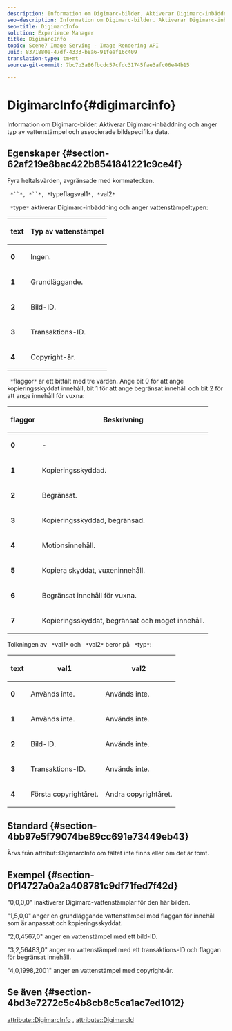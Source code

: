 ```yaml
---
description: Information om Digimarc-bilder. Aktiverar Digimarc-inbäddning och anger typ av vattenstämpel och associerade bildspecifika data.
seo-description: Information om Digimarc-bilder. Aktiverar Digimarc-inbäddning och anger typ av vattenstämpel och associerade bildspecifika data.
seo-title: DigimarcInfo
solution: Experience Manager
title: DigimarcInfo
topic: Scene7 Image Serving - Image Rendering API
uuid: 8371880e-47df-4333-b8a6-91feaf16c409
translation-type: tm+mt
source-git-commit: 7bc7b3a86fbcdc57cfdc31745fae3afc06e44b15

---
```



# DigimarcInfo{#digimarcinfo}

Information om Digimarc-bilder. Aktiverar Digimarc-inbäddning och anger typ av vattenstämpel och associerade bildspecifika data.

## Egenskaper {#section-62af219e8bac422b8541841221c9ce4f}

Fyra heltalsvärden, avgränsade med kommatecken.

` *``*, *``*, *`typeflagsval1`*, *`val2`*`

` *`type`*` aktiverar Digimarc-inbäddning och anger vattenstämpeltypen:

<table id="table_3648951F14D94C5BAD097CFB783F1EE7"> 
 <thead> 
  <tr> 
   <th class="entry"> <p><span class="codeph"> <span class="varname"> text</span></span> </p> </th> 
   <th class="entry"> <p><b>Typ av vattenstämpel</b> </p> </th> 
  </tr> 
 </thead>
 <tbody> 
  <tr> 
   <td> <p><b>0</b> </p> </td> 
   <td> <p>Ingen. </p> </td> 
  </tr> 
  <tr> 
   <td> <p><b>1</b> </p> </td> 
   <td> <p>Grundläggande. </p> </td> 
  </tr> 
  <tr> 
   <td> <p><b>2</b> </p> </td> 
   <td> <p>Bild-ID. </p> </td> 
  </tr> 
  <tr> 
   <td> <p><b>3</b> </p> </td> 
   <td> <p>Transaktions-ID. </p> </td> 
  </tr> 
  <tr> 
   <td> <p><b>4</b> </p> </td> 
   <td> <p>Copyright-år. </p> </td> 
  </tr> 
 </tbody> 
</table>

` *`flaggor`*` är ett bitfält med tre värden. Ange bit 0 för att ange kopieringsskyddat innehåll, bit 1 för att ange begränsat innehåll och bit 2 för att ange innehåll för vuxna:

<table id="table_00F218515FBE484F9D05CBAF14F9D045"> 
 <thead> 
  <tr> 
   <th class="entry"> <p><span class="codeph"> <span class="varname"> flaggor</span></span> </p> </th> 
   <th class="entry"> <p><b>Beskrivning</b> </p> </th> 
  </tr> 
 </thead>
 <tbody> 
  <tr> 
   <td> <p><b>0</b> </p> </td> 
   <td> <p>- </p> </td> 
  </tr> 
  <tr> 
   <td> <p><b>1</b> </p> </td> 
   <td> <p>Kopieringsskyddad. </p> </td> 
  </tr> 
  <tr> 
   <td> <p><b>2</b> </p> </td> 
   <td> <p>Begränsat. </p> </td> 
  </tr> 
  <tr> 
   <td> <p><b>3</b> </p> </td> 
   <td> <p>Kopieringsskyddad, begränsad. </p> </td> 
  </tr> 
  <tr> 
   <td> <p><b>4</b> </p> </td> 
   <td> <p>Motionsinnehåll. </p> </td> 
  </tr> 
  <tr> 
   <td> <p><b>5</b> </p> </td> 
   <td> <p>Kopiera skyddat, vuxeninnehåll. </p> </td> 
  </tr> 
  <tr> 
   <td> <p><b>6</b> </p> </td> 
   <td> <p>Begränsat innehåll för vuxna. </p> </td> 
  </tr> 
  <tr> 
   <td> <p><b>7</b> </p> </td> 
   <td> <p>Kopieringsskyddat, begränsat och moget innehåll. </p> </td> 
  </tr> 
 </tbody> 
</table>

Tolkningen av ` *`val1`*` och ` *`val2`*` beror på ` *`typ`*`:

<table id="table_6B29F76BC1974C12AB7124BF84B29EC2"> 
 <thead> 
  <tr> 
   <th class="entry"> <p><span class="codeph"> <span class="varname"> text</span></span> </p> </th> 
   <th class="entry"> <p><span class="codeph"> <span class="varname"> val1 </span></span> </p> </th> 
   <th class="entry"> <p><span class="codeph"> <span class="varname"> val2 </span></span> </p> </th> 
  </tr> 
 </thead>
 <tbody> 
  <tr> 
   <td> <p><b>0</b> </p> </td> 
   <td> <p>Används inte. </p> </td> 
   <td> <p>Används inte. </p> </td> 
  </tr> 
  <tr> 
   <td> <p><b>1</b> </p> </td> 
   <td> <p>Används inte. </p> </td> 
   <td> <p>Används inte. </p> </td> 
  </tr> 
  <tr> 
   <td> <p><b>2</b> </p> </td> 
   <td> <p>Bild-ID. </p> </td> 
   <td> <p>Används inte. </p> </td> 
  </tr> 
  <tr> 
   <td> <p><b>3</b> </p> </td> 
   <td> <p>Transaktions-ID. </p> </td> 
   <td> <p>Används inte. </p> </td> 
  </tr> 
  <tr> 
   <td> <p><b>4</b> </p> </td> 
   <td> <p>Första copyrightåret. </p> </td> 
   <td> <p>Andra copyrightåret. </p> </td> 
  </tr> 
 </tbody> 
</table>

## Standard {#section-4bb97e5f79074be89cc691e73449eb43}

Ärvs från attribut::DigimarcInfo om fältet inte finns eller om det är tomt.

## Exempel {#section-0f14727a0a2a408781c9df71fed7f42d}

&quot;0,0,0,0&quot; inaktiverar Digimarc-vattenstämplar för den här bilden.

&quot;1,5,0,0&quot; anger en grundläggande vattenstämpel med flaggan för innehåll som är anpassat och kopieringsskyddat.

&quot;2,0,4567,0&quot; anger en vattenstämpel med ett bild-ID.

&quot;3,2,56483,0&quot; anger en vattenstämpel med ett transaktions-ID och flaggan för begränsat innehåll.

&quot;4,0,1998,2001&quot; anger en vattenstämpel med copyright-år.

## Se även {#section-4bd3e7272c5c4b8cb8c5ca1ac7ed1012}

[attribute::DigimarcInfo](../../../../../../is-api/image-catalog/image-serving-api-ref/c-image-catalog-reference/c-attributes-reference/r-digimarcinfo.md#reference-de88636cb9b4435a94e3d0a80f072667) , [attribute::DigimarcId](../../../../../../is-api/image-catalog/image-serving-api-ref/c-image-catalog-reference/c-attributes-reference/r-digimarcid.md#reference-33e3eca7f1874510904e5c8645cecd68)
